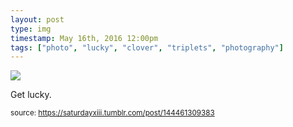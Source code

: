 ```yaml
---
layout: post
type: img
timestamp: May 16th, 2016 12:00pm
tags: ["photo", "lucky", "clover", "triplets", "photography"]
---
```

<img src="https://saturdayxiii.github.io/media/144461309383.jpg"/>

Get lucky.
 
  
<small>source: https://saturdayxiii.tumblr.com/post/144461309383</small>